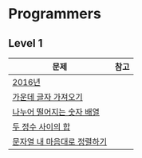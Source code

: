 # Programmers

## Level 1

|문제|참고|
|---|---|
|[2016년]()| |
|[가운데 글자 가져오기]()| |
|[나누어 떨어지는 숫자 배열]()| |
|[두 정수 사이의 합]()| |
|[문자열 내 마음대로 정렬하기]()| |